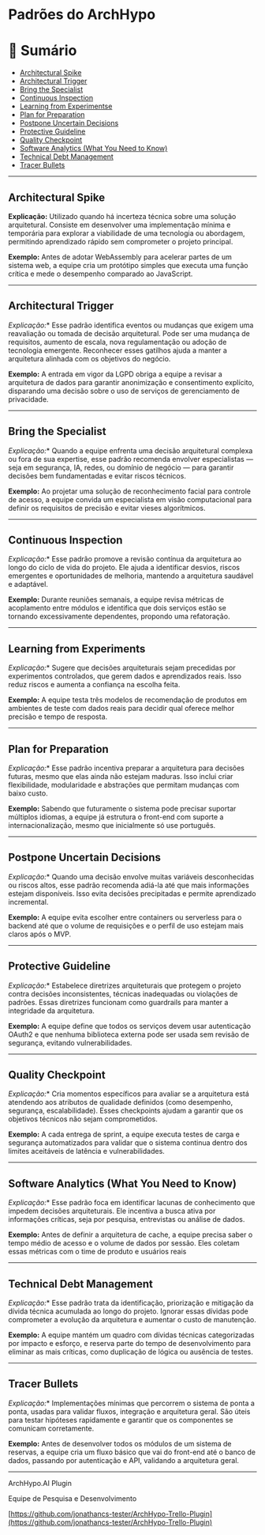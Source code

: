 # Padrões do ArchHypo

# 📑 Sumário
- [Architectural Spike](#architectural-spike)
- [Architectural Trigger](#architectural-trigger)
- [Bring the Specialist](#bring-the-specialiste)
- [Continuous Inspection](#continuous-inspection)
- [Learning from Experimentse](#learning-from-experiments)
- [Plan for Preparation](#plan-for-preparation)
- [Postpone Uncertain Decisions](#postpone-uncertain-decisions)
- [Protective Guideline](#protective-guideline)
- [Quality Checkpoint](#quality-checkpoint)
- [Software Analytics (What You Need to Know)](#software-analytics) 
- [Technical Debt Management](#technical-debt-management)
- [Tracer Bullets](#tracer-bullets)

---
## Architectural Spike
**Explicação:**
Utilizado quando há incerteza técnica sobre uma solução arquitetural. Consiste em desenvolver uma implementação mínima e temporária para explorar a viabilidade de uma tecnologia ou abordagem, permitindo aprendizado rápido sem comprometer o projeto principal.

**Exemplo:**
Antes de adotar WebAssembly para acelerar partes de um sistema web, a equipe cria um protótipo simples que executa uma função crítica e mede o desempenho comparado ao JavaScript.

---

## Architectural Trigger
*Explicação:**
Esse padrão identifica eventos ou mudanças que exigem uma reavaliação ou tomada de decisão arquitetural. Pode ser uma mudança de requisitos, aumento de escala, nova regulamentação ou adoção de tecnologia emergente. Reconhecer esses gatilhos ajuda a manter a arquitetura alinhada com os objetivos do negócio.

**Exemplo:**
A entrada em vigor da LGPD obriga a equipe a revisar a arquitetura de dados para garantir anonimização e consentimento explícito, disparando uma decisão sobre o uso de serviços de gerenciamento de privacidade.

--- 

## Bring the Specialist
*Explicação:**
Quando a equipe enfrenta uma decisão arquitetural complexa ou fora de sua expertise, esse padrão recomenda envolver especialistas — seja em segurança, IA, redes, ou domínio de negócio — para garantir decisões bem fundamentadas e evitar riscos técnicos.

**Exemplo:**
Ao projetar uma solução de reconhecimento facial para controle de acesso, a equipe convida um especialista em visão computacional para definir os requisitos de precisão e evitar vieses algorítmicos.

---
  
## Continuous Inspection
*Explicação:**
Esse padrão promove a revisão contínua da arquitetura ao longo do ciclo de vida do projeto. Ele ajuda a identificar desvios, riscos emergentes e oportunidades de melhoria, mantendo a arquitetura saudável e adaptável.

**Exemplo:**
Durante reuniões semanais, a equipe revisa métricas de acoplamento entre módulos e identifica que dois serviços estão se tornando excessivamente dependentes, propondo uma refatoração.

---
  
## Learning from Experiments
*Explicação:**
Sugere que decisões arquiteturais sejam precedidas por experimentos controlados, que gerem dados e aprendizados reais. Isso reduz riscos e aumenta a confiança na escolha feita.

**Exemplo:**
A equipe testa três modelos de recomendação de produtos em ambientes de teste com dados reais para decidir qual oferece melhor precisão e tempo de resposta.

---

## Plan for Preparation
*Explicação:**
Esse padrão incentiva preparar a arquitetura para decisões futuras, mesmo que elas ainda não estejam maduras. Isso inclui criar flexibilidade, modularidade e abstrações que permitam mudanças com baixo custo.

**Exemplo:**
Sabendo que futuramente o sistema pode precisar suportar múltiplos idiomas, a equipe já estrutura o front-end com suporte a internacionalização, mesmo que inicialmente só use português.

---

## Postpone Uncertain Decisions
*Explicação:**
Quando uma decisão envolve muitas variáveis desconhecidas ou riscos altos, esse padrão recomenda adiá-la até que mais informações estejam disponíveis. Isso evita decisões precipitadas e permite aprendizado incremental.

**Exemplo:**
A equipe evita escolher entre containers ou serverless para o backend até que o volume de requisições e o perfil de uso estejam mais claros após o MVP.

---

## Protective Guideline
*Explicação:**
Estabelece diretrizes arquiteturais que protegem o projeto contra decisões inconsistentes, técnicas inadequadas ou violações de padrões. Essas diretrizes funcionam como guardrails para manter a integridade da arquitetura.

**Exemplo:**
A equipe define que todos os serviços devem usar autenticação OAuth2 e que nenhuma biblioteca externa pode ser usada sem revisão de segurança, evitando vulnerabilidades.

---

## Quality Checkpoint
*Explicação:**
Cria momentos específicos para avaliar se a arquitetura está atendendo aos atributos de qualidade definidos (como desempenho, segurança, escalabilidade). Esses checkpoints ajudam a garantir que os objetivos técnicos não sejam comprometidos.

**Exemplo:**
A cada entrega de sprint, a equipe executa testes de carga e segurança automatizados para validar que o sistema continua dentro dos limites aceitáveis de latência e vulnerabilidades.

---

## Software Analytics (What You Need to Know)
*Explicação:**
Esse padrão foca em identificar lacunas de conhecimento que impedem decisões arquiteturais. Ele incentiva a busca ativa por informações críticas, seja por pesquisa, entrevistas ou análise de dados.

**Exemplo:**
Antes de definir a arquitetura de cache, a equipe precisa saber o tempo médio de acesso e o volume de dados por sessão. Eles coletam essas métricas com o time de produto e usuários reais

---

## Technical Debt Management
*Explicação:**
Esse padrão trata da identificação, priorização e mitigação da dívida técnica acumulada ao longo do projeto. Ignorar essas dívidas pode comprometer a evolução da arquitetura e aumentar o custo de manutenção.

**Exemplo:**
A equipe mantém um quadro com dívidas técnicas categorizadas por impacto e esforço, e reserva parte do tempo de desenvolvimento para eliminar as mais críticas, como duplicação de lógica ou ausência de testes.

---

## Tracer Bullets
*Explicação:**
Implementações mínimas que percorrem o sistema de ponta a ponta, usadas para validar fluxos, integração e arquitetura geral. São úteis para testar hipóteses rapidamente e garantir que os componentes se comunicam corretamente.

**Exemplo:**
Antes de desenvolver todos os módulos de um sistema de reservas, a equipe cria um fluxo básico que vai do front-end até o banco de dados, passando por autenticação e API, validando a arquitetura geral.

---

ArchHypo.AI Plugin

Equipe de Pesquisa e Desenvolvimento

[https://github.com/jonathancs-tester/ArchHypo-Trello-Plugin](https://github.com/jonathancs-tester/ArchHypo-Trello-Plugin)
